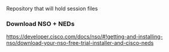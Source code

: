 Repository that will hold session files

### Download NSO + NEDs

https://developer.cisco.com/docs/nso/#!getting-and-installing-nso/download-your-nso-free-trial-installer-and-cisco-neds
